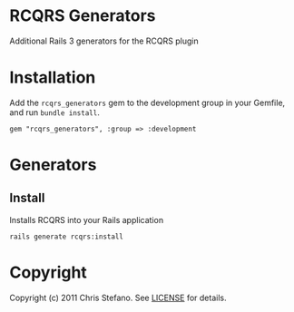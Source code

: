 # RCQRS Generators

Additional Rails 3 generators for the RCQRS plugin

# Installation

Add the `rcqrs_generators` gem to the development group in your Gemfile, and run `bundle install`.

    gem "rcqrs_generators", :group => :development

# Generators

## Install

Installs RCQRS into your Rails application

    rails generate rcqrs:install

# Copyright

Copyright (c) 2011 Chris Stefano. See [LICENSE](https://github.com/virtualstaticvoid/rcqrs_generators/blob/master/LICENSE) for details.

